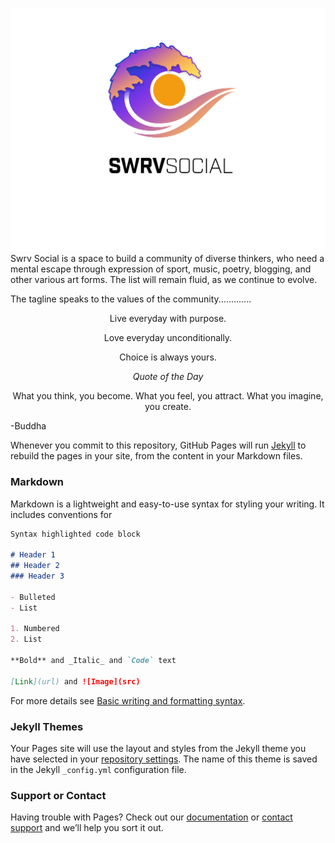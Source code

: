 ![logo](/docs/assets/SWRVSocial_Logo.png)
Swrv Social is a space to build a community of diverse thinkers, who need a mental escape through expression of sport, music, poetry, blogging, and other various art forms. The list will remain fluid, as we continue to evolve.

The tagline speaks to the values of the community.............
​
<p align="center">
Live everyday with purpose.
<p align="center">Love everyday unconditionally.
<p align="center">Choice is always yours.
</p>

<p align="center"><em>Quote of the Day</em></p>

<p align="center">What you think, you become. What you feel, you attract. What you imagine, you create.

  -Buddha </p>

Whenever you commit to this repository, GitHub Pages will run [Jekyll](https://jekyllrb.com/) to rebuild the pages in your site, from the content in your Markdown files.

### Markdown

Markdown is a lightweight and easy-to-use syntax for styling your writing. It includes conventions for

```markdown
Syntax highlighted code block

# Header 1
## Header 2
### Header 3

- Bulleted
- List

1. Numbered
2. List

**Bold** and _Italic_ and `Code` text

[Link](url) and ![Image](src)
```

For more details see [Basic writing and formatting syntax](https://docs.github.com/en/github/writing-on-github/getting-started-with-writing-and-formatting-on-github/basic-writing-and-formatting-syntax).

### Jekyll Themes

Your Pages site will use the layout and styles from the Jekyll theme you have selected in your [repository settings](https://github.com/maicadk/swrv-social/settings/pages). The name of this theme is saved in the Jekyll `_config.yml` configuration file.

### Support or Contact

Having trouble with Pages? Check out our [documentation](https://docs.github.com/categories/github-pages-basics/) or [contact support](https://support.github.com/contact) and we’ll help you sort it out.
